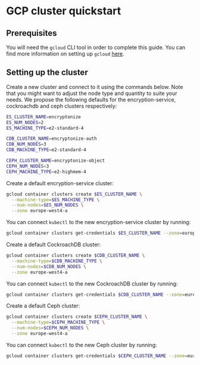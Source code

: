 # GCP cluster quickstart
## Prerequisites
You will need the `gcloud` CLI tool in order to complete this guide. You can find more information on setting up `gcloud` [here](https://cloud.google.com/sdk/docs/install).

## Setting up the cluster
Create a new cluster and connect to it using the commands below. Note that you might want to adjust the node type and
quantity to suite your needs. We propose the following defaults for the encryption-service, cockroachdb and ceph clusters respectively:

```bash
ES_CLUSTER_NAME=encryptonize
ES_NUM_NODES=2
ES_MACHINE_TYPE=e2-standard-4

CDB_CLUSTER_NAME=encryptonize-auth
CDB_NUM_NODES=3
CDB_MACHINE_TYPE=e2-standard-4

CEPH_CLUSTER_NAME=encryptonize-object
CEPH_NUM_NODES=3
CEPH_MACHINE_TYPE=e2-highmem-4
```

Create a default encryption-service cluster:
```bash
gcloud container clusters create $ES_CLUSTER_NAME \
  --machine-type=$ES_MACHINE_TYPE \
  --num-nodes=$ES_NUM_NODES \
  --zone europe-west4-a
```

You can connect `kubectl` to the new encryption-service cluster by running:
```bash
gcloud container clusters get-credentials $ES_CLUSTER_NAME --zone=europe-west4-a
```

Create a default CockroachDB cluster:
```bash
gcloud container clusters create $CDB_CLUSTER_NAME \
  --machine-type=$CDB_MACHINE_TYPE \
  --num-nodes=$CDB_NUM_NODES \
  --zone europe-west4-a
```

You can connect `kubectl` to the new CockroachDB cluster by running:
```bash
gcloud container clusters get-credentials $CDB_CLUSTER_NAME --zone=europe-west4-a
```

Create a default Ceph cluster:
```bash
gcloud container clusters create $CEPH_CLUSTER_NAME \
  --machine-type=$CEPH_MACHINE_TYPE \
  --num-nodes=$CEPH_NUM_NODES \
  --zone europe-west4-a
```

You can connect `kubectl` to the new Ceph cluster by running:
```bash
gcloud container clusters get-credentials $CEPH_CLUSTER_NAME --zone=europe-west4-a
```
